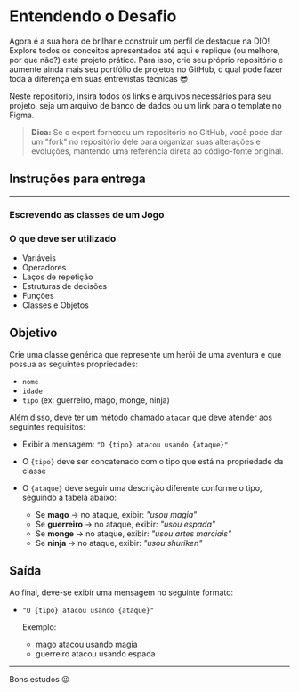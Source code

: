 # Entendendo o Desafio

Agora é a sua hora de brilhar e construir um perfil de destaque na DIO! Explore todos os conceitos apresentados até aqui e replique (ou melhore, por que não?) este projeto prático. Para isso, crie seu próprio repositório e aumente ainda mais seu portfólio de projetos no GitHub, o qual pode fazer toda a diferença em suas entrevistas técnicas 😎

Neste repositório, insira todos os links e arquivos necessários para seu projeto, seja um arquivo de banco de dados ou um link para o template no Figma.

> **Dica:** Se o expert forneceu um repositório no GitHub, você pode dar um "fork" no repositório dele para organizar suas alterações e evoluções, mantendo uma referência direta ao código-fonte original.

## Instruções para entrega

---

### Escrevendo as classes de um Jogo

### O que deve ser utilizado

- Variáveis
- Operadores
- Laços de repetição
- Estruturas de decisões
- Funções
- Classes e Objetos

## Objetivo

Crie uma classe genérica que represente um herói de uma aventura e que possua as seguintes propriedades:

- `nome`
- `idade`
- `tipo` (ex: guerreiro, mago, monge, ninja)

Além disso, deve ter um método chamado `atacar` que deve atender aos seguintes requisitos:

- Exibir a mensagem: `"O {tipo} atacou usando {ataque}"`
- O `{tipo}` deve ser concatenado com o tipo que está na propriedade da classe
- O `{ataque}` deve seguir uma descrição diferente conforme o tipo, seguindo a tabela abaixo:

  - Se **mago** → no ataque, exibir: _"usou magia"_
  - Se **guerreiro** → no ataque, exibir: _"usou espada"_
  - Se **monge** → no ataque, exibir: _"usou artes marciais"_
  - Se **ninja** → no ataque, exibir: _"usou shuriken"_

## Saída

Ao final, deve-se exibir uma mensagem no seguinte formato:

- `"O {tipo} atacou usando {ataque}"`

  Exemplo:
  - mago atacou usando magia
  - guerreiro atacou usando espada

---

Bons estudos 😉

